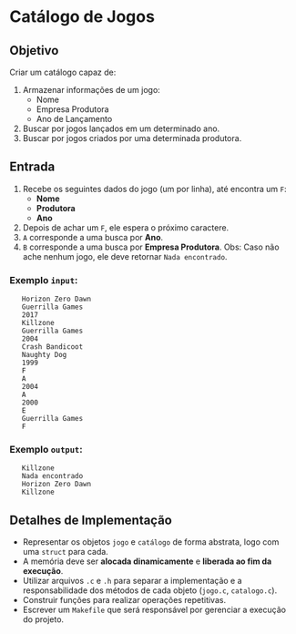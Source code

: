 # Catálogo de Jogos

## Objetivo
 Criar um catálogo capaz de:
 1. Armazenar informações de um jogo:
      - Nome
      - Empresa Produtora
      - Ano de Lançamento
 2. Buscar por jogos lançados em um determinado ano.
 3. Buscar por jogos criados por uma determinada produtora.

## Entrada
 1. Recebe os seguintes dados do jogo (um por linha), até encontra um `F`:
    - **Nome**
    - **Produtora**
    - **Ano** 
 2. Depois de achar um `F`, ele espera o próximo caractere.
 3. `A` corresponde a uma busca por **Ano**.
 4. `B` corresponde a uma busca por **Empresa Produtora**.
 Obs: Caso não ache nenhum jogo, ele deve retornar `Nada encontrado`.
 ### Exemplo `input`:
 ```
    Horizon Zero Dawn
    Guerrilla Games
    2017
    Killzone
    Guerrilla Games
    2004
    Crash Bandicoot
    Naughty Dog
    1999
    F
    A
    2004
    A
    2000
    E
    Guerrilla Games
    F
 ```
 ### Exemplo `output`:
 ```
    Killzone
    Nada encontrado
    Horizon Zero Dawn
    Killzone
 ```

## Detalhes de Implementação
 - Representar os objetos `jogo` e `catálogo` de forma abstrata, logo com uma `struct` para cada.
 - A memória deve ser **alocada dinamicamente** e **liberada ao fim da execução**.
 - Utilizar arquivos `.c` e `.h` para separar a implementação e a responsabilidade dos métodos de cada objeto (`jogo.c`, `catalogo.c`).
 - Construir funções para realizar operações repetitivas.
 - Escrever um `Makefile` que será responsável por gerenciar a execução do projeto.